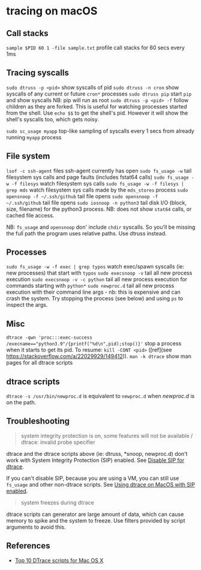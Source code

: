 # tracing on macOS

## Call stacks

`sample $PID 60 1 -file sample.txt` profile call stacks for 60 secs every 1ms

## Tracing syscalls

`sudo dtruss -p <pid>` show syscalls of pid
`sudo dtruss -n cron` show syscalls of any current or future `cron*` processes
`sudo dtruss pip` start `pip` and show syscalls NB: pip will run as root
`sudo dtruss -p <pid> -f` follow children as they are forked. This is useful for watching processes started from the shell. Use `echo $$` to get the shell's pid. However it will show the shell's syscalls too, which gets noisy.

`sudo sc_usage myapp` top-like sampling of syscalls every 1 secs from already running `myapp` process

## File system

`lsof -c ssh-agent` files ssh-agent currently has open
`sudo fs_usage -w` tail filesystem sys calls and page faults (includes fstat64 calls)
`sudo fs_usage -w -f filesys` watch filesystem sys calls
`sudo fs_usage -w -f filesys | grep mds` watch filesystem sys calls made by the `mds_stores` process
`sudo opensnoop -f ~/.ssh/github` tail file opens
`sudo opensnoop -f ~/.ssh/github` tail file opens
`sudo iosnoop -n python3` tail disk I/O (block, size, filename) for the python3 process. NB: does not show `stat64` calls, or cached file access.

NB: `fs_usage` and `opensnoop` don' include `chdir` syscalls. So you'll be missing the full path the program uses relative paths. Use dtruss instead.

## Processes

`sudo fs_usage -w -f exec | grep typos` watch exec/spawn syscalls (ie: new processes) that start with `typos`
`sudo execsnoop -v` tail all new process execution
`sudo execsnoop -v -c python` tail all new process execution for commands starting with `python*`
`sudo newproc.d` tail all new process execution with their command line args - nb: this is expensive and can crash the system. Try stopping the process (see below) and using `ps` to inspect the args.

## Misc

`dtrace -qwn 'proc:::exec-success /execname=="python3.9"/{printf("%d\n",pid);stop()}'` stop a process when it starts to get its pid. To resume: `kill -CONT <pid>` ([ref](see https://stackoverflow.com/a/22029929/149412)).
`man -k dtrace` show man pages for all dtrace scripts

## dtrace scripts

`dtrace -s /usr/bin/newproc.d` is equivalent to `newproc.d` when _newproc.d_ is on the path.

## Troubleshooting

> system integrity protection is on, some features will not be available / dtrace: invalid probe specifier

 dtrace and the dtrace scripts above (ie: dtruss, *snoop, newproc.d) don't work with System Integrity Protection (SIP) enabled. See [Disable SIP for dtrace](macos-sip.md#disable-sip-for-dtrace).

If you can't disable SIP, because you are using a VM, you can still use `fs_usage` and other non-dtrace scripts. See [Using dtrace on MacOS with SIP enabled](https://poweruser.blog/using-dtrace-with-sip-enabled-3826a352e64b).

> system freezes during dtrace

dtrace scripts can generator are large amount of data, which can cause memory to spike and the system to freeze. Use filters provided by script arguments to avoid this.

## References

- [Top 10 DTrace scripts for Mac OS X](http://dtrace.org/blogs/brendan/2011/10/10/top-10-dtrace-scripts-for-mac-os-x/)
